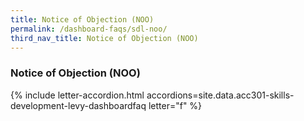 ```yaml
---
title: Notice of Objection (NOO)
permalink: /dashboard-faqs/sdl-noo/
third_nav_title: Notice of Objection (NOO)
---
```


### Notice of Objection (NOO)

{% include letter-accordion.html accordions=site.data.acc301-skills-development-levy-dashboardfaq letter="f" %}